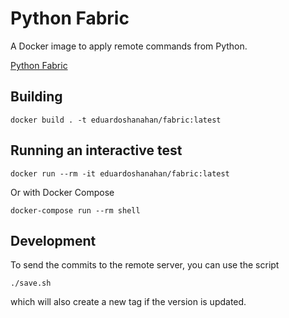 # Python Fabric

A Docker image to apply remote commands from Python.

[Python Fabric](http://www.fabfile.org/)

## Building

```
docker build . -t eduardoshanahan/fabric:latest
```

## Running an interactive test

```
docker run --rm -it eduardoshanahan/fabric:latest
```

Or with Docker Compose

```
docker-compose run --rm shell
```

## Development

To send the commits to the remote server, you can use the script

```
./save.sh
```

which will also create a new tag if the version is updated.
